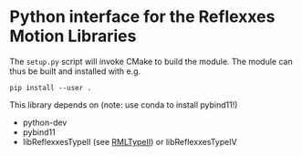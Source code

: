 # Python interface for the Reflexxes Motion Libraries

The `setup.py` script will invoke CMake to build the module. The module can thus
be built and installed with e.g.

    pip install --user .

This library depends on (note: use conda to install pybind11!)
- python-dev
- pybind11
- libReflexxesTypeII (see [RMLTypeII](https://github.com/kschwan/RMLTypeII)) or libReflexxesTypeIV
